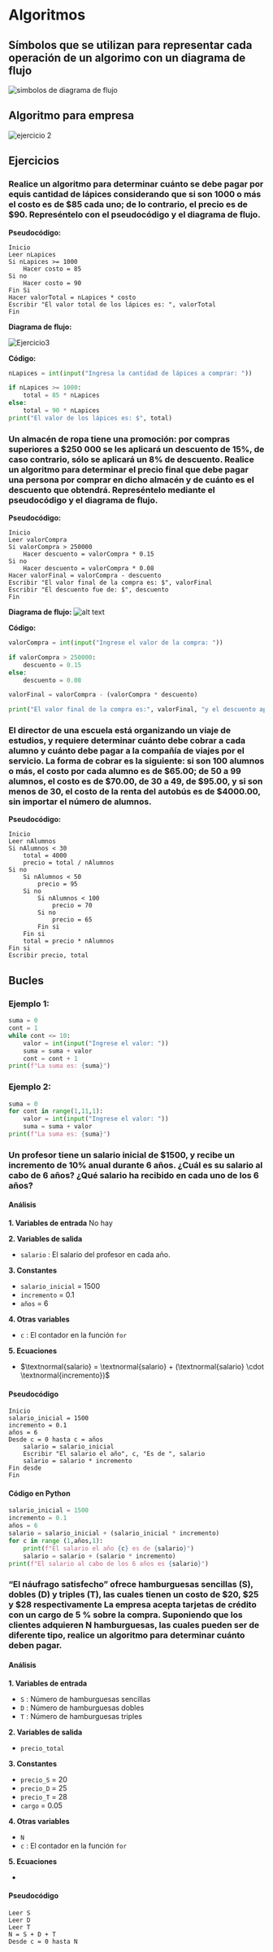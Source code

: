 # Algoritmos

## Símbolos que se utilizan para representar cada operación de un algorimo con un diagrama de flujo

![simbolos de diagrama de flujo](images/desktop_32c5e113-9fda-4387-ac19-a648c431b4b7.gif)

## Algoritmo para empresa

![ejercicio 2](images/Ejercicio2.png)

## Ejercicios

### Realice un algoritmo para determinar cuánto se debe pagar por equis cantidad de lápices considerando que si son 1000 o más el costo es de $85 cada uno; de lo contrario, el precio es de $90. Represéntelo con el pseudocódigo y el diagrama de flujo.

**Pseudocódigo:**

```
Inicio
Leer nLapices
Si nLapices >= 1000
    Hacer costo = 85
Si no
    Hacer costo = 90
Fin Si
Hacer valorTotal = nLapices * costo
Escribir "El valor total de los lápices es: ", valorTotal
Fin
```

**Diagrama de flujo:** 

![Ejercicio3](images/Diagrama2.png)

**Código:**

```py
nLapices = int(input("Ingresa la cantidad de lápices a comprar: "))

if nLapices >= 1000:
    total = 85 * nLapices
else:
    total = 90 * nLapices
print("El valor de los lápices es: $", total)
```

### Un almacén de ropa tiene una promoción: por compras superiores a $250 000 se les aplicará un descuento de 15%, de caso contrario, sólo se aplicará un 8% de descuento. Realice un algoritmo para determinar el precio final que debe pagar una persona por comprar en dicho almacén y de cuánto es el descuento que obtendrá. Represéntelo mediante el pseudocódigo y el diagrama de flujo.

**Pseudocódigo:**

```
Inicio
Leer valorCompra
Si valorCompra > 250000
    Hacer descuento = valorCompra * 0.15
Si no
    Hacer descuento = valorCompra * 0.08
Hacer valorFinal = valorCompra - descuento
Escribir "El valor final de la compra es: $", valorFinal
Escribir "El descuento fue de: $", descuento
Fin
```
**Diagrama de flujo:**
![alt text](images/Diagrama3.png)

**Código:**

```py
valorCompra = int(input("Ingrese el valor de la compra: "))

if valorCompra > 250000:
    descuento = 0.15
else:
    descuento = 0.08

valorFinal = valorCompra - (valorCompra * descuento)

print("El valor final de la compra es:", valorFinal, "y el descuento aplicado fue de:", descuento*100, "%")
```

### El director de una escuela está organizando un viaje de estudios, y requiere determinar cuánto debe cobrar a cada alumno y cuánto debe pagar a la compañía de viajes por el servicio. La forma de cobrar es la siguiente: si son 100 alumnos o más, el costo por cada alumno es de $65.00; de 50 a 99 alumnos, el costo es de $70.00, de 30 a 49, de $95.00, y si son menos de 30, el costo de la renta del autobús es de $4000.00, sin importar el número de alumnos.

**Pseudocódigo:**

```
Inicio
Leer nAlumnos
Si nAlumnos < 30
    total = 4000
    precio = total / nAlumnos
Si no
    Si nAlumnos < 50
        precio = 95
    Si no
        Si nAlumnos < 100
            precio = 70
        Si no
            precio = 65
        Fin si
    Fin si
    total = precio * nAlumnos
Fin si
Escribir precio, total
```

## Bucles

### Ejemplo 1:

```py
suma = 0
cont = 1 
while cont <= 10:
    valor = int(input("Ingrese el valor: "))
    suma = suma + valor
    cont = cont + 1
print(f"La suma es: {suma}")
```

### Ejemplo 2:

```py
suma = 0
for cont in range(1,11,1):
    valor = int(input("Ingrese el valor: "))
    suma = suma + valor
print(f"La suma es: {suma}")
```

### Un profesor tiene un salario inicial de $1500, y recibe un incremento de 10% anual durante 6 años. ¿Cuál es su salario al cabo de 6 años? ¿Qué salario ha recibido en cada uno de los 6 años?

#### Análisis

**1. Variables de entrada** No hay

**2. Variables de salida**

- `salario` : El salario del profesor en cada año.

**3. Constantes**

- `salario_inicial` = 1500
- `incremento` = 0.1
- `años` = 6

**4. Otras variables**

- `c` : El contador en la función `for`

**5. Ecuaciones**

- $\textnormal{salario} = \textnormal{salario} + (\textnormal{salario} \cdot \textnormal{incremento})$

#### Pseudocódigo

```
Inicio
salario_inicial = 1500
incremento = 0.1
años = 6
Desde c = 0 hasta c = años
    salario = salario_inicial
    Escribir "El salario el año", c, "Es de ", salario
    salario = salario * incremento
Fin desde
Fin
```

#### Código en Python

```py
salario_inicial = 1500
incremento = 0.1
años = 6
salario = salario_inicial + (salario_inicial * incremento) 
for c in range (1,años,1):
    print(f"El salario el año {c} es de {salario}")
    salario = salario + (salario * incremento)
print(f"El salario al cabo de los 6 años es {salario}")
```

### “El náufrago satisfecho” ofrece hamburguesas sencillas (S), dobles (D) y triples (T), las cuales tienen un costo de $20, $25 y $28 respectivamente La empresa acepta tarjetas de crédito con un cargo de 5 % sobre la compra. Suponiendo que los clientes adquieren N hamburguesas, las cuales pueden ser de diferente tipo, realice un algoritmo para determinar cuánto deben pagar.

#### Análisis

**1. Variables de entrada**

- `S` : Número de hamburguesas sencillas
- `D` : Número de hamburguesas dobles
- `T` : Número de hamburguesas triples

**2. Variables de salida**

- `precio_total`

**3. Constantes**

- `precio_S` = 20
- `precio_D` = 25
- `precio_T` = 28
- `cargo` = 0.05

**4. Otras variables**

- `N`
- `c` : El contador en la función `for`

**5. Ecuaciones**

- 

#### Pseudocódigo

```
Leer S
Leer D
Leer T
N = S + D + T
Desde c = 0 hasta N
    
```

